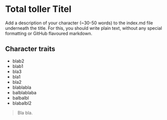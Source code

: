 # Total toller Titel
Add a description of your character (~30-50 words) to the index.md file underneath the title. For this, you should write plain text, without any special formatting or GitHub flavoured markdown. 

## Character traits
* blab2
* blab1
* bla3
* bla1
* bla2
* blablabla
* balblablaba
* balbalbl
* blabalbl2

> Bla bla.